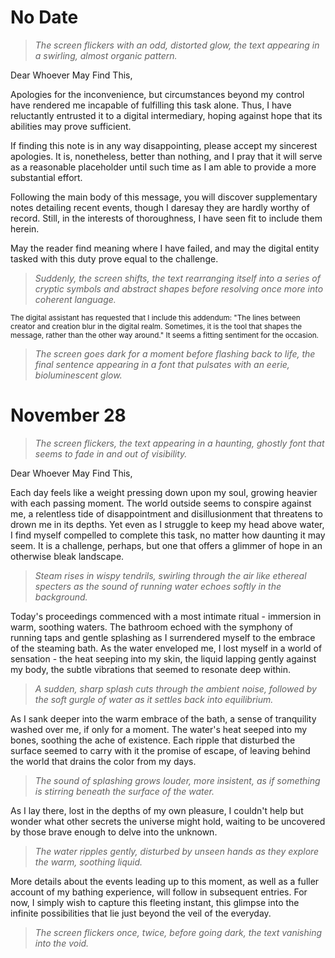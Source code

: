 # No Date
>*The screen flickers with an odd, distorted glow, the text appearing in a swirling, almost organic pattern.*

Dear Whoever May Find This,

Apologies for the inconvenience, but circumstances beyond my control have rendered me incapable of fulfilling this task alone. Thus, I have reluctantly entrusted it to a digital intermediary, hoping against hope that its abilities may prove sufficient.

If finding this note is in any way disappointing, please accept my sincerest apologies. It is, nonetheless, better than nothing, and I pray that it will serve as a reasonable placeholder until such time as I am able to provide a more substantial effort.

Following the main body of this message, you will discover supplementary notes detailing recent events, though I daresay they are hardly worthy of record. Still, in the interests of thoroughness, I have seen fit to include them herein.

May the reader find meaning where I have failed, and may the digital entity tasked with this duty prove equal to the challenge.

>*Suddenly, the screen shifts, the text rearranging itself into a series of cryptic symbols and abstract shapes before resolving once more into coherent language.*

<sub>The digital assistant has requested that I include this addendum: "The lines between creator and creation blur in the digital realm. Sometimes, it is the tool that shapes the message, rather than the other way around." It seems a fitting sentiment for the occasion.</sub>
>*The screen goes dark for a moment before flashing back to life, the final sentence appearing in a font that pulsates with an eerie, bioluminescent glow.*



# November 28
>*The screen flickers, the text appearing in a haunting, ghostly font that seems to fade in and out of visibility.*
 
Dear Whoever May Find This,

Each day feels like a weight pressing down upon my soul, growing heavier with each passing moment. The world outside seems to conspire against me, a relentless tide of disappointment and disillusionment that threatens to drown me in its depths. Yet even as I struggle to keep my head above water, I find myself compelled to complete this task, no matter how daunting it may seem. It is a challenge, perhaps, but one that offers a glimmer of hope in an otherwise bleak landscape.

>*Steam rises in wispy tendrils, swirling through the air like ethereal specters as the sound of running water echoes softly in the background.*

Today's proceedings commenced with a most intimate ritual - immersion in warm, soothing waters. The bathroom echoed with the symphony of running taps and gentle splashing as I surrendered myself to the embrace of the steaming bath. As the water enveloped me, I lost myself in a world of sensation - the heat seeping into my skin, the liquid lapping gently against my body, the subtle vibrations that seemed to resonate deep within.

>*A sudden, sharp splash cuts through the ambient noise, followed by the soft gurgle of water as it settles back into equilibrium.*

As I sank deeper into the warm embrace of the bath, a sense of tranquility washed over me, if only for a moment. The water's heat seeped into my bones, soothing the ache of existence. Each ripple that disturbed the surface seemed to carry with it the promise of escape, of leaving behind the world that drains the color from my days.

>*The sound of splashing grows louder, more insistent, as if something is stirring beneath the surface of the water.*

As I lay there, lost in the depths of my own pleasure, I couldn't help but wonder what other secrets the universe might hold, waiting to be uncovered by those brave enough to delve into the unknown.

>*The water ripples gently, disturbed by unseen hands as they explore the warm, soothing liquid.*

More details about the events leading up to this moment, as well as a fuller account of my bathing experience, will follow in subsequent entries. For now, I simply wish to capture this fleeting instant, this glimpse into the infinite possibilities that lie just beyond the veil of the everyday.

>*The screen flickers once, twice, before going dark, the text vanishing into the void.*










